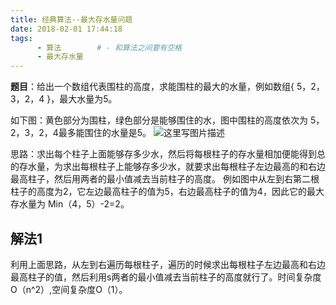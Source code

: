 ```yaml
---
title: 经典算法--最大存水量问题
date: 2018-02-01 17:44:18   
tags:
      - 算法        # - 和算法之间要有空格
      - 最大存水量
---
```

**题目**：给出一个数组代表围柱的高度，求能围柱的最大的水量，例如数组{ 5，2，3，2，4 }，最大水量为5。

<!--more-->

如下图：黄色部分为围柱，绿色部分是能够围住的水，图中围柱的高度依次为 5，2，3，2，4最多能围住的水量是5。
![这里写图片描述](https://img-blog.csdn.net/20170429172950901?watermark/2/text/aHR0cDovL2Jsb2cuY3Nkbi5uZXQvdTAxMzMwOTg3MA==/font/5a6L5L2T/fontsize/400/fill/I0JBQkFCMA==/dissolve/70/gravity/SouthEast)

思路：求出每个柱子上面能够存多少水，然后将每根柱子的存水量相加便能得到总的存水量，为求出每根柱子上能够存多少水，就要求出每根柱子左边最高的和右边最高柱子，然后用两者的最小值减去当前柱子的高度。 例如图中从左到右第二根柱子的高度为2，它左边最高柱子的值为5，右边最高柱子的值为4，因此它的最大存水量为 Min（4，5）-2=2。


**解法1**
-------
利用上面思路，从左到右遍历每根柱子，遍历的时候求出每根柱子左边最高和右边最高柱子的值，然后利用s两者的最小值减去当前柱子的高度就行了。时间复杂度O（n^2）,空间复杂度O（1）。
